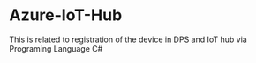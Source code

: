 # Azure-IoT-Hub
This is related to registration of the device in DPS and IoT hub via Programing Language C# 
